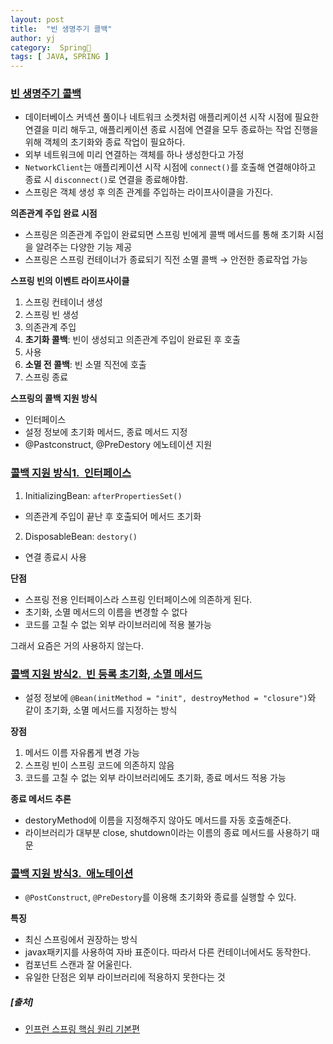 ```yaml
---
layout: post
title:  "빈 생명주기 콜백"
author: yj
category:  Spring🌱
tags: [ JAVA, SPRING ]
---
```


### <a href="#"> 빈 생명주기 콜백</a>
- 데이터베이스 커넥션 풀이나 네트워크 소켓처럼 애플리케이션 시작 시점에 필요한 연결을 미리 해두고, 애플리케이션 종료 시점에 연결을 모두 종료하는 작업 진행을 위해 객체의 초기화와 종료 작업이 필요하다.
- 외부 네트워크에 미리 연결하는 객체를 하나 생성한다고 가정
- `NetworkClient`는 애플리케이션 시작 시점에 `connect()`를 호출해 연결해야하고 종료 시 `disconnect()`로 연결을 종료해야함.
- 스프링은 객체 생성 후 의존 관계를 주입하는 라이프사이클을 가진다.

**의존관계 주입 완료 시점**
- 스프링은 의존관계 주입이 완료되면 스프링 빈에게 콜백 메서드를 통해 초기화 시점을 알려주는 다양한 기능 제공
- 스프링은 스프링 컨테이너가 종료되기 직전 소멸 콜백 → 안전한 종료작업 가능

**스프링 빈의 이벤트 라이프사이클**<br/>
1. 스프링 컨테이너 생성<br/>
2. 스프링 빈 생성<br/>
3. 의존관계 주입<br/>
4. **초기화 콜백**: 빈이 생성되고 의존관계 주입이 완료된 후 호출<br/>
5. 사용<br/>
6. **소멸 전 콜백**: 빈 소멸 직전에 호출<br/>
7. 스프링 종료<br/>

**스프링의 콜백 지원 방식**
- 인터페이스
- 설정 정보에 초기화 메서드, 종료 메서드 지정
- @Pastconstruct, @PreDestory 에노테이션 지원

### <a href="#">콜백 지원 방식1. &nbsp;인터페이스</a>
1. InitializingBean: `afterPropertiesSet()`
- 의존관계 주입이 끝난 후 호출되어 메서드 초기화

2. DisposableBean: `destory()`
- 연결 종료시 사용

**단점**
- 스프링 전용 인터페이스라 스프링 인터페이스에 의존하게 된다.
- 초기화, 소멸 메서드의 이름을 변경할 수 없다
- 코드를 고칠 수 없는 외부 라이브러리에 적용 불가능

그래서 요즘은 거의 사용하지 않는다.

### <a href="#">콜백 지원 방식2. &nbsp;빈 등록 초기화, 소멸 메서드</a>
- 설정 정보에 `@Bean(initMethod = "init", destroyMethod = "closure")`와 같이 초기화, 소멸 메서드를 지정하는 방식

**장점**
1. 메서드 이름 자유롭게 변경 가능
2. 스프링 빈이 스프링 코드에 의존하지 않음
3. 코드를 고칠 수 없는 외부 라이브러리에도 초기화, 종료 메서드 적용 가능

**종료 메서드 추론**
- destoryMethod에 이름을 지정해주지 않아도 메서드를 자동 호출해준다.
- 라이브러리가 대부분 close, shutdown이라는 이름의 종료 메서드를 사용하기 때문

### <a href="#">콜백 지원 방식3. &nbsp;애노테이션</a>
- `@PostConstruct`, `@PreDestory`를 이용해 초기화와 종료를 실행할 수 있다.

**특징**
- 최신 스프링에서 권장하는 방식
- javax패키지를 사용하여 자바 표준이다. 따라서 다른 컨테이너에서도 동작한다.
- 컴포넌트 스캔과 잘 어울린다.
- 유일한 단점은 외부 라이브러리에 적용하지 못한다는 것

##### [출처]
- [인프런 스프링 핵심 원리 기본편](https://www.inflearn.com/course/%EC%8A%A4%ED%94%84%EB%A7%81-%ED%95%B5%EC%8B%AC-%EC%9B%90%EB%A6%AC-%EA%B8%B0%EB%B3%B8%ED%8E%B8)
